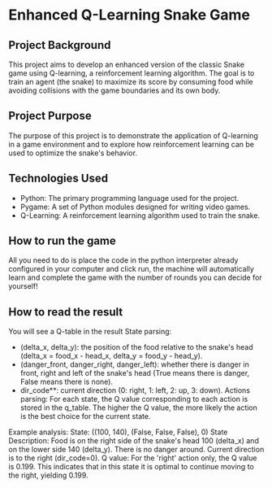 # Enhanced Q-Learning Snake Game

## Project Background
This project aims to develop an enhanced version of the classic Snake game using Q-learning, a reinforcement learning algorithm. The goal is to train an agent (the snake) to maximize its score by consuming food while avoiding collisions with the game boundaries and its own body.

## Project Purpose
The purpose of this project is to demonstrate the application of Q-learning in a game environment and to explore how reinforcement learning can be used to optimize the snake's behavior.

## Technologies Used
- Python: The primary programming language used for the project.
- Pygame: A set of Python modules designed for writing video games.
- Q-Learning: A reinforcement learning algorithm used to train the snake.

## How to run the game
All you need to do is place the code in the python interpreter already configured in your computer and click run, the machine will automatically learn and complete the game with the number of rounds you can decide for yourself!

## How to read the result
You will see a Q-table in the result
State parsing:
- (delta_x, delta_y): the position of the food relative to the snake's head (delta_x = food_x - head_x, delta_y = food_y - head_y).
- (danger_front, danger_right, danger_left): whether there is danger in front, right and left of the snake's head (True means there is danger, False means there is none).
-  dir_code**: current direction (0: right, 1: left, 2: up, 3: down).
Actions parsing:
For each state, the Q value corresponding to each action is stored in the q_table.
The higher the Q value, the more likely the action is the best choice for the current state.

Example analysis:
State: ((100, 140), (False, False, False), 0)
State Description:
Food is on the right side of the snake's head 100 (delta_x) and on the lower side 140 (delta_y).
There is no danger around.
Current direction is to the right (dir_code=0).
Q value:
For the 'right' action only, the Q value is 0.199.
This indicates that in this state it is optimal to continue moving to the right, yielding 0.199.
